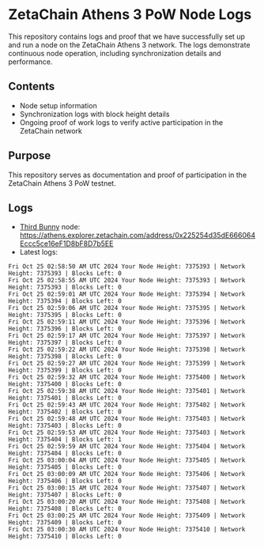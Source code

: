 # ZetaChain Athens 3 PoW Node Logs
This repository contains logs and proof that we have successfully set up and run a node on the ZetaChain Athens 3 network. The logs demonstrate continuous node operation, including synchronization details and performance.

## Contents
- Node setup information
- Synchronization logs with block height details
- Ongoing proof of work logs to verify active participation in the ZetaChain network

## Purpose
This repository serves as documentation and proof of participation in the ZetaChain Athens 3 PoW testnet.

## Logs

- [Third Bunny](https://thirdbunny.xyz/) node: https://athens.explorer.zetachain.com/address/0x225254d35dE666064Eccc5ce16eF1D8bF8D7b5EE
- Latest logs:
```
Fri Oct 25 02:58:50 AM UTC 2024 Your Node Height: 7375393 | Network Height: 7375393 | Blocks Left: 0
Fri Oct 25 02:58:55 AM UTC 2024 Your Node Height: 7375393 | Network Height: 7375393 | Blocks Left: 0
Fri Oct 25 02:59:01 AM UTC 2024 Your Node Height: 7375394 | Network Height: 7375394 | Blocks Left: 0
Fri Oct 25 02:59:06 AM UTC 2024 Your Node Height: 7375395 | Network Height: 7375395 | Blocks Left: 0
Fri Oct 25 02:59:11 AM UTC 2024 Your Node Height: 7375396 | Network Height: 7375396 | Blocks Left: 0
Fri Oct 25 02:59:17 AM UTC 2024 Your Node Height: 7375397 | Network Height: 7375397 | Blocks Left: 0
Fri Oct 25 02:59:22 AM UTC 2024 Your Node Height: 7375398 | Network Height: 7375398 | Blocks Left: 0
Fri Oct 25 02:59:27 AM UTC 2024 Your Node Height: 7375399 | Network Height: 7375399 | Blocks Left: 0
Fri Oct 25 02:59:32 AM UTC 2024 Your Node Height: 7375400 | Network Height: 7375400 | Blocks Left: 0
Fri Oct 25 02:59:38 AM UTC 2024 Your Node Height: 7375401 | Network Height: 7375401 | Blocks Left: 0
Fri Oct 25 02:59:43 AM UTC 2024 Your Node Height: 7375402 | Network Height: 7375402 | Blocks Left: 0
Fri Oct 25 02:59:48 AM UTC 2024 Your Node Height: 7375403 | Network Height: 7375403 | Blocks Left: 0
Fri Oct 25 02:59:53 AM UTC 2024 Your Node Height: 7375403 | Network Height: 7375404 | Blocks Left: 1
Fri Oct 25 02:59:59 AM UTC 2024 Your Node Height: 7375404 | Network Height: 7375404 | Blocks Left: 0
Fri Oct 25 03:00:04 AM UTC 2024 Your Node Height: 7375405 | Network Height: 7375405 | Blocks Left: 0
Fri Oct 25 03:00:09 AM UTC 2024 Your Node Height: 7375406 | Network Height: 7375406 | Blocks Left: 0
Fri Oct 25 03:00:15 AM UTC 2024 Your Node Height: 7375407 | Network Height: 7375407 | Blocks Left: 0
Fri Oct 25 03:00:20 AM UTC 2024 Your Node Height: 7375408 | Network Height: 7375408 | Blocks Left: 0
Fri Oct 25 03:00:25 AM UTC 2024 Your Node Height: 7375409 | Network Height: 7375409 | Blocks Left: 0
Fri Oct 25 03:00:30 AM UTC 2024 Your Node Height: 7375410 | Network Height: 7375410 | Blocks Left: 0
```

